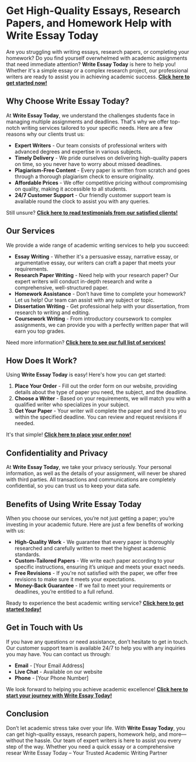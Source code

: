 <h1>Get High-Quality Essays, Research Papers, and Homework Help with Write Essay Today</h1>

<p>Are you struggling with writing essays, research papers, or completing your homework? Do you find yourself overwhelmed with academic assignments that need immediate attention? <strong>Write Essay Today</strong> is here to help you! Whether it's a simple essay or a complex research project, our professional writers are ready to assist you in achieving academic success. <a href="https://tinyurl.com/topessay?keyword=write+essay+today"><strong>Click here to get started now!</strong></a></p>

<h2>Why Choose Write Essay Today?</h2>

<p>At <strong>Write Essay Today</strong>, we understand the challenges students face in managing multiple assignments and deadlines. That's why we offer top-notch writing services tailored to your specific needs. Here are a few reasons why our clients trust us:</p>

<ul>
  <li><strong>Expert Writers</strong> - Our team consists of professional writers with advanced degrees and expertise in various subjects.</li>
  <li><strong>Timely Delivery</strong> - We pride ourselves on delivering high-quality papers on time, so you never have to worry about missed deadlines.</li>
  <li><strong>Plagiarism-Free Content</strong> - Every paper is written from scratch and goes through a thorough plagiarism check to ensure originality.</li>
  <li><strong>Affordable Prices</strong> - We offer competitive pricing without compromising on quality, making it accessible to all students.</li>
  <li><strong>24/7 Customer Support</strong> - Our friendly customer support team is available round the clock to assist you with any queries.</li>
</ul>

<p>Still unsure? <a href="https://tinyurl.com/topessay?keyword=write+essay+today"><strong>Click here to read testimonials from our satisfied clients!</strong></a></p>

<h2>Our Services</h2>

<p>We provide a wide range of academic writing services to help you succeed:</p>

<ul>
  <li><strong>Essay Writing</strong> - Whether it's a persuasive essay, narrative essay, or argumentative essay, our writers can craft a paper that meets your requirements.</li>
  <li><strong>Research Paper Writing</strong> - Need help with your research paper? Our expert writers will conduct in-depth research and write a comprehensive, well-structured paper.</li>
  <li><strong>Homework Assistance</strong> - Don’t have time to complete your homework? Let us help! Our team can assist with any subject or topic.</li>
  <li><strong>Dissertation Writing</strong> - Get professional help with your dissertation, from research to writing and editing.</li>
  <li><strong>Coursework Writing</strong> - From introductory coursework to complex assignments, we can provide you with a perfectly written paper that will earn you top grades.</li>
</ul>

<p>Need more information? <a href="https://tinyurl.com/topessay?keyword=write+essay+today"><strong>Click here to see our full list of services!</strong></a></p>

<h2>How Does It Work?</h2>

<p>Using <strong>Write Essay Today</strong> is easy! Here's how you can get started:</p>

<ol>
  <li><strong>Place Your Order</strong> - Fill out the order form on our website, providing details about the type of paper you need, the subject, and the deadline.</li>
  <li><strong>Choose a Writer</strong> - Based on your requirements, we will match you with a qualified writer who specializes in your subject.</li>
  <li><strong>Get Your Paper</strong> - Your writer will complete the paper and send it to you within the specified deadline. You can review and request revisions if needed.</li>
</ol>

<p>It's that simple! <a href="https://tinyurl.com/topessay?keyword=write+essay+today"><strong>Click here to place your order now!</strong></a></p>

<h2>Confidentiality and Privacy</h2>

<p>At <strong>Write Essay Today</strong>, we take your privacy seriously. Your personal information, as well as the details of your assignment, will never be shared with third parties. All transactions and communications are completely confidential, so you can trust us to keep your data safe.</p>

<h2>Benefits of Using Write Essay Today</h2>

<p>When you choose our services, you’re not just getting a paper; you’re investing in your academic future. Here are just a few benefits of working with us:</p>

<ul>
  <li><strong>High-Quality Work</strong> - We guarantee that every paper is thoroughly researched and carefully written to meet the highest academic standards.</li>
  <li><strong>Custom-Tailored Papers</strong> - We write each paper according to your specific instructions, ensuring it’s unique and meets your exact needs.</li>
  <li><strong>Free Revisions</strong> - If you're not satisfied with the paper, we offer free revisions to make sure it meets your expectations.</li>
  <li><strong>Money-Back Guarantee</strong> - If we fail to meet your requirements or deadlines, you’re entitled to a full refund.</li>
</ul>

<p>Ready to experience the best academic writing service? <a href="https://tinyurl.com/topessay?keyword=write+essay+today"><strong>Click here to get started today!</strong></a></p>

<h2>Get in Touch with Us</h2>

<p>If you have any questions or need assistance, don’t hesitate to get in touch. Our customer support team is available 24/7 to help you with any inquiries you may have. You can contact us through:</p>

<ul>
  <li><strong>Email</strong> - [Your Email Address]</li>
  <li><strong>Live Chat</strong> - Available on our website</li>
  <li><strong>Phone</strong> - [Your Phone Number]</li>
</ul>

<p>We look forward to helping you achieve academic excellence! <a href="https://tinyurl.com/topessay?keyword=write+essay+today"><strong>Click here to start your journey with Write Essay Today!</strong></a></p>

<h2>Conclusion</h2>

<p>Don’t let academic stress take over your life. With <strong>Write Essay Today</strong>, you can get high-quality essays, research papers, homework help, and more—without the hassle. Our team of expert writers is here to assist you every step of the way. Whether you need a quick essay or a comprehensive resear
Write Essay Today – Your Trusted Academic Writing Partner
